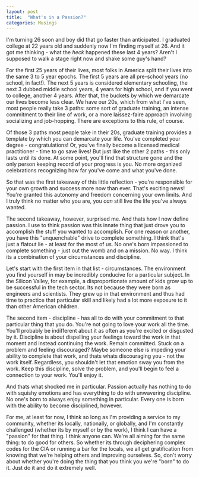 ```yaml
---
layout: post
title:  "What's in a Passion?"
categories: Musings
---
```


I'm turning 26 soon and boy did that go faster than anticipated. I graduated college at 22 years old and suddenly now I'm finding myself at 26. And it got me thinking - what the *heck* happened these last 4 years? Aren't I supposed to walk a stage right now and shake some guy's hand?

For the first 25 years of their lives, most folks in America split their lives into the same 3 to 5 year epochs. The first 5 years are all pre-school years (no school, in fact!). The next 5 years is considered elementary schooling, the next 3 dubbed middle school years, 4 years for high school, and if you went to college, another 4 years. After that, the buckets by which we demarcate our lives become less clear. We have our 20s, which from what I've seen, most people really take 3 paths: some sort of graduate training, an intense commitment to their line of work, or a more laissez-faire approach involving socializing and job-hopping. There are exceptions to this rule, of course.

Of those 3 paths most people take in their 20s, graduate training provides a template by which you can demarcate your life. You've completed your degree - congratulations! Or, you've finally become a licensed medical practitioner - time to go save lives! But just like the other 2 paths - this only lasts until its done. At some point, you'll find that structure gone and the only person keeping record of your progress is you. No more organized celebrations recognizing how far you've come and what you've done. 

So that was the first takeaway of this little reflection - you're responsible for your own growth and success more now than ever. That's exciting news! You're granted this autonomy and freedom concerning your own limits. And I truly think no matter who you are, you *can* still live the life you've always wanted.

The second takeaway, however, surprised me. And thats how I now define passion. I use to think passion was this innate thing that just drove you to accomplish the stuff you wanted to accomplish. For one reason or another, you have this "unquenchable" drive to complete something. I think that's just a flatout lie - at least for the most of us. No one's born impassioned to complete something - just out the womb and on a mission. No way. I think its a combination of your circumstances and discipline. 

Let's start with the first item in that list - circumstances. The environment you find yourself in may be incredibly conducive for a particular subject. In the Silicon Valley, for example, a disproportionate amount of kids grow up to be successful in the tech sector. Its not because they were born as engineers and scientists. They grew up in that environment and thus had time to practice that particular skill and likely had a lot more exposure to it than other American children.

The second item - discipline - has all to do with your commitment to that particular thing that you do. You're not going to love your work all the time. You'll probably be indifferent about it as often as you're excited or disgusted by it. Discipline is about dispelling your feelings toward the work in that moment and instead continuing the work. Remain committed. Stuck on a problem and feeling discouraged? Maybe someone else is impeding your ability to complete that work, and thats whats discouraging you - not the work itself. Regardless, you shouldn't let that emotion sway you from the work. Keep this discipline, solve the problem, and you'll begin to feel a connection to your work. You'll enjoy it.  

And thats what shocked me in particular. Passion actually has nothing to do with squishy emotions and has everything to do with unwavering discipline. No one's born to always enjoy something in particular. Every one is born with the ability to become disciplined, however.

For me, at least for now, I think so long as I'm providing a service to my community, whether its locally, nationally, or globally, and I'm constantly challenged (whether its by myself or by the work), I think I can have a "passion" for that thing. I think anyone can. We're all aiming for the same thing: to do good for others. So whether its through deciphering complex codes for the CIA or running a bar for the locals, we all get gratification from knowing that we're helping others and improving ourselves. So, don't worry about whether you're doing the thing that you think you we're "born" to do it. Just do it and do it extremely well. 